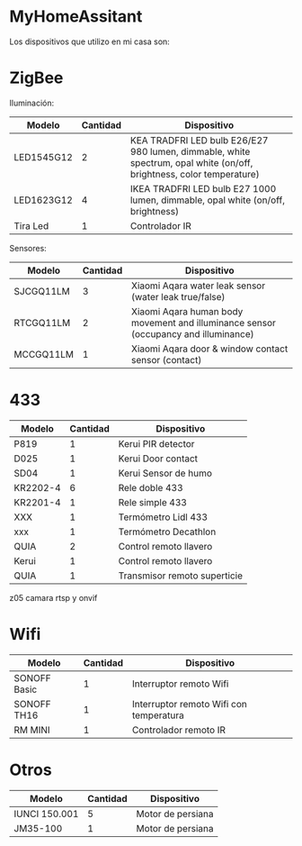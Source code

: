 # MyHomeAssitant
Los dispositivos que utilizo en mi casa son:

# ZigBee

Iluminación:

| Modelo |Cantidad |Dispositivo |
| ------ | ------- |------------|
|  LED1545G12  |2 |  KEA TRADFRI LED bulb E26/E27 980 lumen, dimmable, white spectrum, opal white (on/off, brightness, color temperature) |
| LED1623G12| 4|IKEA TRADFRI LED bulb E27 1000 lumen, dimmable, opal white (on/off, brightness)|
| Tira Led|1|Controlador IR|

Sensores:

| Modelo |Cantidad |Dispositivo |
| ------ | ------- |------------|
|SJCGQ11LM|3|Xiaomi Aqara water leak sensor (water leak true/false)|
|RTCGQ11LM|2|Xiaomi Aqara human body movement and illuminance sensor (occupancy and illuminance)|
|MCCGQ11LM|1|Xiaomi Aqara door & window contact sensor (contact)|

# 433

| Modelo |Cantidad |Dispositivo |
| ------ | ------- |------------|
|P819|1|Kerui PIR detector|
|D025|1|Kerui Door contact|
|SD04|1|Kerui Sensor de humo|
|KR2202-4|6| Rele doble 433|
|KR2201-4|1| Rele simple 433|
|XXX|1|Termómetro Lidl 433|
|xxx|1|Termómetro Decathlon|
|QUIA|2|Control remoto llavero|
|Kerui|1|Control remoto llavero|
|QUIA|1|Transmisor remoto superticie|

z05 camara rtsp y onvif

# Wifi
| Modelo |Cantidad |Dispositivo |
| ------ | ------- |------------|
|SONOFF Basic|1|Interruptor remoto Wifi|
|SONOFF TH16|1|Interruptor remoto Wifi con temperatura|
|RM MINI|1|Controlador remoto IR|


# Otros

| Modelo |Cantidad |Dispositivo |
| ------ | ------- |------------|
|IUNCI 150.001 |5|Motor de persiana|
|JM35-100|1|Motor de persiana|

